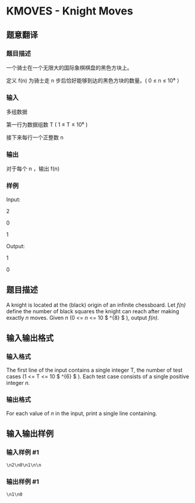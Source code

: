 # KMOVES - Knight Moves

## 题意翻译

### 题目描述

一个骑士在一个无限大的国际象棋棋盘的黑色方块上。

定义 f(n) 为骑士走 n 步后恰好能够到达的黑色方块的数量。( 0 ≤ n ≤ 10⁸ ）

### 输入

多组数据

第一行为数据组数 T ( 1 ≤ T ≤ 10⁶ )

接下来每行一个正整数 n

### 输出

对于每个 n ，输出 f(n)

### 样例

Input:

2

0

1

Output:

1

0

## 题目描述

A knight is located at the (black) origin of an infinite chessboard. Let _f(n)_ define the number of black squares the knight can reach after making exactly _n_ moves. Given _n_ (0 <= _n_ <= 10 $ ^{8} $ ), output _f(n)_.

## 输入输出格式

### 输入格式

The first line of the input contains a single integer T, the number of test cases (1 <= T <= 10 $ ^{6} $ ). Each test case consists of a single positive integer _n_.

### 输出格式

For each value of _n_ in the input, print a single line containing.

## 输入输出样例

### 输入样例 #1

```cpp
\n2\n0\n1\n\n
```


### 输出样例 #1

```cpp
\n1\n0
```


